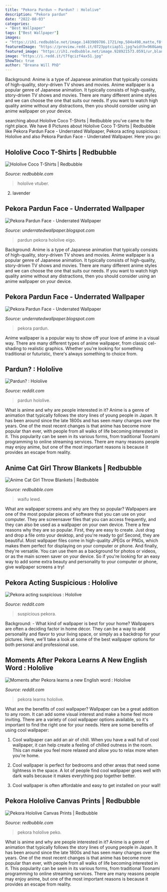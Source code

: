 ```yaml
---
title: "Pekora Pardun ~ Pardun? : Hololive"
description: "Pekora pardun"
date: "2022-08-03"
categories:
- "Best Wallpaper"
tags: ["Best Wallpaper"]
images:
- "https://ih1.redbubble.net/image.1483909786.1721/mp,504x498,matte,f8f8f8,t-pad,600x600,f8f8f8.jpg"
featuredImage: "https://preview.redd.it/0723pptciap51.jpg?width=960&amp;crop=smart&amp;auto=webp&amp;s=ad7b956ce14ef27a61a5fa9890f303351058a91a"
featured_image: "https://ih1.redbubble.net/image.928921573.0591/ur,blanket_medium_bed,square,x600.1.jpg"
image: "https://i.redd.it/t7fqcizf4ax51.jpg"
ShowToc: true
author: "Breana Will PhD"
---
```



Background: Anime is a type of Japanese animation that typically consists of high-quality, story-driven TV shows and movies.
Anime wallpaper is a popular genre of Japanese animation. It typically consists of high-quality, story-driven TV shows and movies. There are many different anime styles and we can choose the one that suits our needs. If you want to watch high quality anime without any distractions, then you should consider using an anime wallpaper on your device.

	

		
searching about Hololive Coco T-Shirts | Redbubble you've came to the right place. We have 8 Pictures about Hololive Coco T-Shirts | Redbubble like Pekora Pardun Face - Underrated Wallpaper, Pekora acting suspicious : Hololive and also Pekora Pardun Face - Underrated Wallpaper. Here you go:
		
    
## Hololive Coco T-Shirts | Redbubble

<img loading=lazy src="https://ih1.redbubble.net/image.2459704131.3117/ssrco,slim_fit_t_shirt,womens,101010:01c5ca27c6,front,square_product,600x600.jpg" onerror="this.onerror=null;this.src='https://tse2.mm.bing.net/th?id=OIP.mDsLz2dFszOlVjfW4TSHbgHaHa&amp;pid=15.1';" alt="Hololive Coco T-Shirts | Redbubble">

_Source: redbubble.com_

>hololive vtuber. 

	

2. lavender 

    
## Pekora Pardun Face - Underrated Wallpaper

<img loading=lazy src="https://lookaside.fbsbx.com/lookaside/crawler/media/?media_id=171875174484529" onerror="this.onerror=null;this.src='https://tse3.mm.bing.net/th?id=OIP.oJF-_-QEuNxB9xw8mjCgJAHaIq&amp;pid=15.1';" alt="Pekora Pardun Face - Underrated Wallpaper">

_Source: underratedwallpaper.blogspot.com_

>pardun pekora hololive eigo. 

	

Background: Anime is a type of Japanese animation that typically consists of high-quality, story-driven TV shows and movies.
Anime wallpaper is a popular genre of Japanese animation. It typically consists of high-quality, story-driven TV shows and movies. There are many different anime styles and we can choose the one that suits our needs. If you want to watch high quality anime without any distractions, then you should consider using an anime wallpaper on your device.

    
## Pekora Pardun Face - Underrated Wallpaper

<img loading=lazy src="https://img-9gag-fun.9cache.com/photo/a1rV5Rw_460s.jpg" onerror="this.onerror=null;this.src='https://tse2.mm.bing.net/th?id=OIP.01RwVqz_jTDsEEwbZYTxIgAAAA&amp;pid=15.1';" alt="Pekora Pardun Face - Underrated Wallpaper">

_Source: underratedwallpaper.blogspot.com_

>pekora pardun. 

	

Anime wallpaper is a popular way to show off your love of anime in a visual way. There are many different types of anime wallpaper, from classic cel-shading to realistic graphics. Whether you're looking for something traditional or futuristic, there's always something to choice from.

    
## Pardun? : Hololive

<img loading=lazy src="https://preview.redd.it/zj3g1t0xusr51.jpg?auto=webp&amp;s=1d334f2664ad745bd9ad748e640f2c0354a6264d" onerror="this.onerror=null;this.src='https://tse4.mm.bing.net/th?id=OIP.wLLIv3S53ShA4Xy1RyNurwHaFm&amp;pid=15.1';" alt="Pardun? : Hololive">

_Source: reddit.com_

>pardun hololive. 

	

What is anime and why are people interested in it?
Anime is a genre of animation that typically follows the story lines of young people in Japan. It has been around since the late 1800s and has seen many changes over the years. One of the most recent changes is that anime has become more popular than ever, with people from all walks of life becoming interested in it. This popularity can be seen in its various forms, from traditional Toonami programming to online streaming services. There are many reasons people may enjoy anime, but one of the most important reasons is because it provides an escape from reality.

    
## Anime Cat Girl Throw Blankets | Redbubble

<img loading=lazy src="https://ih1.redbubble.net/image.928921573.0591/ur,blanket_medium_bed,square,x600.1.jpg" onerror="this.onerror=null;this.src='https://tse1.mm.bing.net/th?id=OIP.QBDgQy73AHqy9IkWM32n-QHaHa&amp;pid=15.1';" alt="Anime Cat Girl Throw Blankets | Redbubble">

_Source: redbubble.com_

>waifu lewd. 

	

What are wallpaper screens and why are they so popular?
Wallpapers are one of the most popular pieces of software that you can use on your computer. They are screensaver files that you can access frequently, and they can also be used as a wallpaper on your own device. There a few reasons why they are so popular. First, they are easy to create. Just drag and drop a file onto your desktop, and you're ready to go! Second, they are beautiful. Most wallpaper files come in high-quality JPEGs or PNGs, which makes them perfect for displaying on your computer or phone. And finally, they're versatile. You can use them as a background for photos or videos, or as the main screen saver on your device. So if you're looking for an easy way to add some extra beauty and personality to your computer or phone, give wallpaper screens a try!

    
## Pekora Acting Suspicious : Hololive

<img loading=lazy src="https://i.redd.it/t7fqcizf4ax51.jpg" onerror="this.onerror=null;this.src='https://tse4.mm.bing.net/th?id=OIP.kjHFzPpjyQc2me9FE6x4PwHaNm&amp;pid=15.1';" alt="Pekora acting suspicious : Hololive">

_Source: reddit.com_

>suspicious pekora. 

	

Background: - What kind of wallpaper is best for your home?
Wallpapers are often a deciding factor in home décor. They can be a way to add personality and flavor to your living space, or simply as a backdrop for your pictures. Here, we'll take a look at some of the best wallpaper options for both personal and professional use.

    
## Moments After Pekora Learns A New English Word : Hololive

<img loading=lazy src="https://preview.redd.it/0723pptciap51.jpg?width=960&amp;crop=smart&amp;auto=webp&amp;s=ad7b956ce14ef27a61a5fa9890f303351058a91a" onerror="this.onerror=null;this.src='https://tse3.mm.bing.net/th?id=OIP.BP5hHgQe3ULhGWUnuQkk1AHaDt&amp;pid=15.1';" alt="Moments after Pekora learns a new English word : Hololive">

_Source: reddit.com_

>pekora learns hololive. 

	

What are the benefits of cool wallpaper?
Wallpaper can be a great addition to any room. It can add some visual interest and make a home feel more inviting. There are a variety of cool wallpaper options available, so it's important to find the right one for your needs. Here are some benefits of using cool wallpaper: 
1. Cool wallpaper can add an air of chill. When you have a wall full of cool wallpaper, it can help create a feeling of chilled outness in the room. This can make you feel more relaxed and allow you to relax more when you're home. 

2. Cool wallpaper is perfect for bedrooms and other areas that need some lightness in the space. A lot of people find cool wallpaper goes well with dark walls because it makes everything pop together better. 

3. Cool wallpaper is often affordable and easy to get installed on your wall!

    
## Pekora Hololive Canvas Prints | Redbubble

<img loading=lazy src="https://ih1.redbubble.net/image.1483909786.1721/mp,504x498,matte,f8f8f8,t-pad,600x600,f8f8f8.jpg" onerror="this.onerror=null;this.src='https://tse4.mm.bing.net/th?id=OIP.uzlv5xRanslVIx2DVzIp4AHaHa&amp;pid=15.1';" alt="Pekora Hololive Canvas Prints | Redbubble">

_Source: redbubble.com_

>pekora hololive peko. 

	

What is anime and why are people interested in it?
Anime is a genre of animation that typically follows the story lines of young people in Japan. It has been around since the late 1800s and has seen many changes over the years. One of the most recent changes is that anime has become more popular than ever, with people from all walks of life becoming interested in it. This popularity can be seen in its various forms, from traditional Toonami programming to online streaming services. There are many reasons people may enjoy anime, but one of the most important reasons is because it provides an escape from reality.

